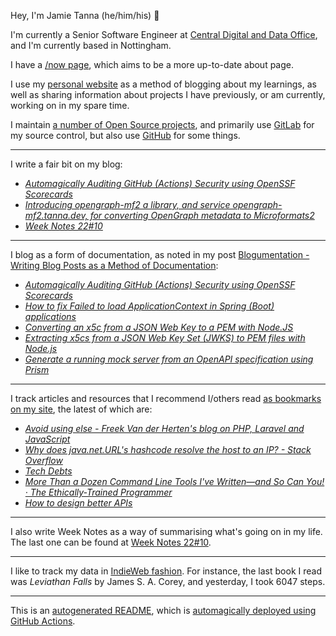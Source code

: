 Hey, I'm Jamie Tanna (he/him/his) 👋

I'm currently a Senior Software Engineer at [Central Digital and Data Office](https://www.gov.uk/government/organisations/central-digital-and-data-office), and I'm currently based in Nottingham.

I have a [/now page](https://www.jvt.me/now/?utm_campaign=github-jamietanna), which aims to be a more up-to-date about page.

I use my [personal website](https://www.jvt.me/?utm_campaign=github-jamietanna) as a method of blogging about my learnings, as well as sharing information about projects I have previously, or am currently, working on in my spare time.

I maintain [a number of Open Source projects](https://www.jvt.me/open-source/?utm_campaign=github-jamietanna), and primarily use [GitLab](https://gitlab.com/jamietanna) for my source control, but also use [GitHub](https://github.com/jamietanna) for some things.

---

I write a fair bit on my blog:


- [_Automagically Auditing GitHub (Actions) Security using OpenSSF Scorecards_](https://www.jvt.me/posts/2022/03/15/github-actions-supply-chain-security/?utm_campaign=github-jamietanna)
- [_Introducing opengraph-mf2 a library, and service opengraph-mf2.tanna.dev, for converting OpenGraph metadata to Microformats2_](https://www.jvt.me/posts/2022/03/14/opengraph-mf2/?utm_campaign=github-jamietanna)
- [_Week Notes 22#10_](https://www.jvt.me/week-notes/2022/10/?utm_campaign=github-jamietanna)

---

I blog as a form of documentation, as noted in my post [Blogumentation - Writing Blog Posts as a Method of Documentation](https://www.jvt.me/posts/2017/06/25/blogumentation/?utm_campaign=github-jamietanna):


- [_Automagically Auditing GitHub (Actions) Security using OpenSSF Scorecards_](https://www.jvt.me/posts/2022/03/15/github-actions-supply-chain-security/?utm_campaign=github-jamietanna)
- [_How to fix Failed to load ApplicationContext in Spring (Boot) applications_](https://www.jvt.me/posts/2022/03/10/spring-failed-applicationcontext/?utm_campaign=github-jamietanna)
- [_Converting an x5c from a JSON Web Key to a PEM with Node.JS_](https://www.jvt.me/posts/2022/03/06/x5c-to-pem-node/?utm_campaign=github-jamietanna)
- [_Extracting x5cs from a JSON Web Key Set (JWKS) to PEM files with Node.js_](https://www.jvt.me/posts/2022/03/06/jwks-to-pem-node/?utm_campaign=github-jamietanna)
- [_Generate a running mock server from an OpenAPI specification using Prism_](https://www.jvt.me/posts/2022/03/04/openapi-local-prism/?utm_campaign=github-jamietanna)

---

I track articles and resources that I recommend I/others read [as bookmarks on my site](https://www.jvt.me/kind/bookmarks/?utm_campaign=github-jamietanna), the latest of which are:


- [_Avoid using else - Freek Van der Herten's blog on PHP, Laravel and JavaScript_](https://freek.dev/2212-avoid-using-else?utm_campaign=github-jamietanna)
- [_Why does java.net.URL's hashcode resolve the host to an IP? - Stack Overflow_](https://stackoverflow.com/questions/2348399/why-does-java-net-urls-hashcode-resolve-the-host-to-an-ip?utm_campaign=github-jamietanna)
- [_Tech Debts_](https://pauldambra.dev/2021/07/tech-debts.html?utm_campaign=github-jamietanna)
- [_More Than a Dozen Command Line Tools I've Written—and So Can You! · The Ethically-Trained Programmer_](https://blog.carlmjohnson.net/post/2018/go-cli-tools/?utm_campaign=github-jamietanna)
- [_How to design better APIs_](https://r.bluethl.net/how-to-design-better-apis?utm_campaign=github-jamietanna)

---

I also write Week Notes as a way of summarising what's going on in my life. The last one can be found at [Week Notes 22#10](https://www.jvt.me/week-notes/2022/10/?utm_campaign=github-jamietanna).

---

I like to track my data in [IndieWeb fashion](https://indieweb.org/why). For instance, the last book I read was _Leviathan Falls_ by James S. A. Corey, and yesterday, I took 6047 steps.

---
This is an [autogenerated README](https://www.jvt.me/posts/2022/01/12/autogenerated-profile-readme/?utm_campaign=github-jamietanna), which is [automagically deployed using GitHub Actions](https://github.com/jamietanna/jamietanna/blob/main/.github/workflows/rebuild.yml).

